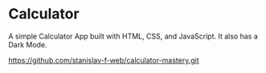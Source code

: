 # Calculator

A simple Calculator App built with HTML, CSS, and JavaScript. It also has a Dark Mode.

https://github.com/stanislav-f-web/calculator-mastery.git
